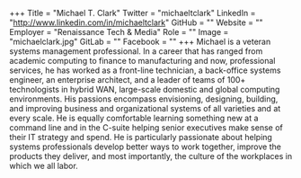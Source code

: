 +++
Title = "Michael T. Clark"
Twitter = "michaeltclark"
LinkedIn = "http://www.linkedin.com/in/michaeltclark"
GitHub = ""
Website = ""
Employer = "Renaissance Tech &amp; Media"
Role = ""
Image = "michaelclark.jpg"
GitLab = ""
Facebook = ""
+++
Michael is a veteran systems management professional. In a career that has ranged from academic computing to finance to manufacturing and now, professional services, he has worked as a front-line technician, a back-office systems engineer, an enterprise architect, and a leader of teams of 100&#43; technologists in hybrid WAN, large-scale domestic and global computing environments. His passions encompass envisioning, designing, building, and improving business and organizational systems of all varieties and at every scale. He is equally comfortable learning something new at a command line and in the C-suite helping senior executives make sense of their IT strategy and spend. He is particularly passionate about helping systems professionals develop better ways to work together, improve the products they deliver, and most importantly, the culture of the workplaces in which we all labor.